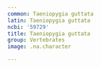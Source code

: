 ```yaml
---
common: Taeniopygia guttata
latin: Taeniopygia guttata
ncbi: '59729'
title: Taeniopygia guttata
group: Vertebrates
image: .na.character

---
```

